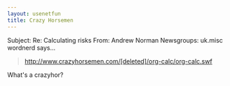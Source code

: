 ```yaml
---
layout: usenetfun
title: Crazy Horsemen
---
```



 Subject: Re: Calculating risks 
From: Andrew Norman 
Newsgroups: uk.misc
wordnerd says...
> http://www.crazyhorsemen.com/[deleted]/org-calc/org-calc.swf

What's a crazyhor?


   